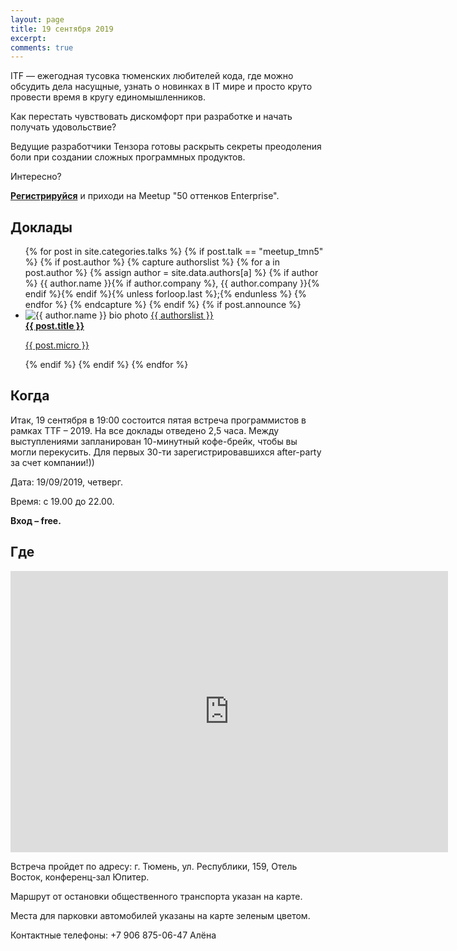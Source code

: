```yaml
---
layout: page
title: 19 сентября 2019
excerpt:
comments: true
---
```

ITF — ежегодная тусовка тюменских любителей кода, где можно обсудить дела насущные, узнать о новинках в IT мире и просто круто провести время в кругу единомышленников.

Как перестать чувствовать дискомфорт при разработке и начать получать удовольствие?

Ведущие разработчики Тензора готовы раскрыть секреты преодоления боли при создании сложных программных продуктов.

Интересно?

[**Регистрируйся**][register] и приходи на Meetup "50 оттенков Enterprise".
	

Доклады
-------

<ul class="post-list">
{% for post in site.categories.talks %}
  {% if post.talk == "meetup_tmn5" %}
    {% if post.author %}
      {% capture authorslist %}
        {% for a in post.author %}
          {% assign author = site.data.authors[a] %}
          {% if author %} {{ author.name }}{% if author.company %}, {{ author.company }}{% endif %}{% endif %}{% unless forloop.last %};{% endunless %}
        {% endfor %}
      {% endcapture %}
    {% endif %}
  {% if post.announce %}
  <li><img src="images/{{ author.avatar }}" class="bio-photo mainpage" alt="{{ author.name }} bio photo">
  <a href="{{ site.url }}{{ post.url }}">{{ authorslist }}<br/><b>{{ post.title }}</b><br/>
  <p class="micro-desc">{{ post.micro }}</p></a></li>
  {% endif %}
  {% endif %}
{% endfor %}
</ul>

Когда
-----

Итак, 19 сентября в 19:00 состоится пятая встреча программистов в рамках TTF – 2019.
На все доклады отведено 2,5 часа.
Между выступлениями запланирован 10-минутный кофе-брейк, чтобы вы могли перекусить.
Для первых 30-ти зарегистрировавшихся after-party за счет компании!))

Дата: 19/09/2019, четверг.

Время: с 19.00 до 22.00.

__Вход – free.__


Где
---
<iframe src="https://yandex.ru/map-widget/v1/?um=constructor%3A54eaf86410f7effcdc9c33774d3193862bf6c46521fc0f874210e83fac0d80e7&amp;source=constructor" width="700" height="450" frameborder="0"></iframe>

Встреча пройдет по адресу: г. Тюмень, ул. Республики, 159, Отель Восток, конференц-зал Юпитер.

Маршрут от остановки общественного транспорта указан на карте.

Места для парковки автомобилей указаны на карте зеленым цветом.

Контактные телефоны: +7 906 875-06-47 Алёна

<!--
<ul class="post-list">
{% for post in site.posts limit:10 %}
  <li><article><a href="{{ site.url }}{{ post.url }}">{{ post.title }} <span class="entry-date"><time datetime="{{ post.date | date_to_xmlschema }}">{{ post.date | date: "%B %d, %Y" }}</time></span></a></article></li>
{% endfor %}
</ul>
-->

[register]: /register/
[place]: http://rybinsk.vikonda.ru/
[tensor]: http://tensor.ru/
[speakers]: /speakers/

